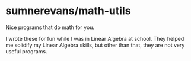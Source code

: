 # sumnerevans/math-utils
Nice programs that do math for you.

I wrote these for fun while I was in Linear Algebra at school. They helped me
solidify my Linear Algebra skills, but other than that, they are not very useful
programs.
